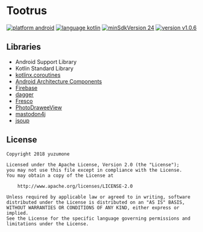 # Tootrus
[![platform android](https://img.shields.io/badge/platform-android-green.svg)](#)
[![language kotlin](https://img.shields.io/badge/language-kotlin-green.svg)](#)
[![minSdkVersion 24](https://img.shields.io/badge/minSdkVersion-24-red.svg)](#)
[![version v1.0.6](https://img.shields.io/badge/version-v1.0.6-blue.svg)](#)

## Libraries
- Android Support Library
- Kotlin Standard Library
- [kotlinx.coroutines](https://github.com/Kotlin/kotlinx.coroutines)
- [Android Architecture Components](https://developer.android.com/topic/libraries/architecture/)
- [Firebase](https://firebase.google.com/)
- [dagger](https://github.com/google/dagger)
- [Fresco](https://frescolib.org/)
- [PhotoDraweeView](https://github.com/ongakuer/PhotoDraweeView)
- [mastodon4j](https://github.com/sys1yagi/mastodon4j)
- [jsoup](https://jsoup.org/)

## License
```
Copyright 2018 yuzumone

Licensed under the Apache License, Version 2.0 (the "License");
you may not use this file except in compliance with the License.
You may obtain a copy of the License at

    http://www.apache.org/licenses/LICENSE-2.0

Unless required by applicable law or agreed to in writing, software
distributed under the License is distributed on an "AS IS" BASIS,
WITHOUT WARRANTIES OR CONDITIONS OF ANY KIND, either express or implied.
See the License for the specific language governing permissions and
limitations under the License.
```
